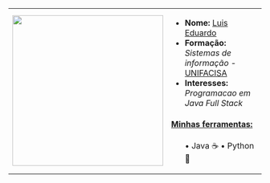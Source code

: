 <table>
  <tr>
    <td><img src="https://user-images.githubusercontent.com/125845662/234750193-44acbb65-2ced-485f-8caf-db1b2c1b33c0.gif" width="300"></td>
    <td>
        <ul>
          <li><strong>Nome:</strong> <a href="https://www.instagram.com/luisinyoufront_/">Luis Eduardo</a></li>
          <li><strong>Formação:</strong> <em>Sistemas de informação - </em> <a href="https://ufpi.br/">UNIFACISA </a></a></li>
          <li><strong>Interesses:</strong> <em>Programacao em Java Full Stack</em></li>
        </ul>
        <h4><ins>Minhas ferramentas:</ins></h4>
        <ul>
 • Java ☕
  • Python 🐍
          

     
</a>
    </td>
  </tr>
</table>

